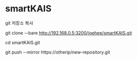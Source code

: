 # smartKAIS
git 저장소 복사

git clone --bare http://192.168.0.5:3200/joehee/smartKAIS.git


cd smartKAIS.git

git push --mirror https://otherip/new-repository.git